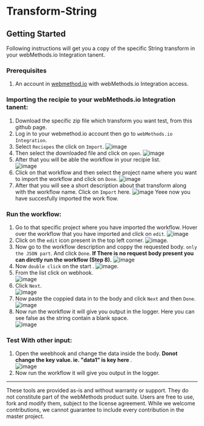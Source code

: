 # Transform-String
## Getting Started
Following instructions will get you a copy of the specific String transform in your webMethods.io Integration tanent.

### Prerequisites
1. An account in [webmethod.io](https://www.softwareag.cloud/site/product/webmethods-io-integration.html) with webMethods.io Integration access.

### Importing the recipie to your webMethods.io Integration tanent:
1. Download the specific zip file which transform you want test, from this github page.
2. Log in to your webmethod.io account then go to `webMethods.io Integration`.
3. Select `Reciepes` the click on `Import`.
![image](https://user-images.githubusercontent.com/60179170/88805095-5d798500-d1cc-11ea-97de-dec146247ecc.png)
4. Then select the downloaded file and click on `open`.
![image](https://user-images.githubusercontent.com/60179170/89008067-9bd78700-d327-11ea-83bf-ea7133f4581e.png)
5. After that you will be able the workflow in your recipie list.<br/>
![image](https://user-images.githubusercontent.com/60179170/88959966-6f3c5480-d2c0-11ea-901c-dd374b132b98.png)
6. Click on that workflow and then select the project name where you want to import the workflow and click on `Done`.
![image](https://user-images.githubusercontent.com/60179170/88805882-5737d880-d1cd-11ea-8414-17324e86dcd6.png)
7. After that you will see a short description about that transform along with the workflow name. Click on `Import` here.
![image](https://user-images.githubusercontent.com/60179170/89008155-c88b9e80-d327-11ea-87e0-c7ffd6c79490.png)
Yeee now you have succesfully imported the work flow.

### Run the workflow:
1. Go to that specific project where you have imported the workflow. Hover over the workflow that you have imported and click on `edit`.
![image](https://user-images.githubusercontent.com/60179170/89008187-dc370500-d327-11ea-9dca-b44721372c52.png)
2. Click on the `edit` icon present in the top left corner.
![image](https://user-images.githubusercontent.com/60179170/88808530-a29fb600-d1d0-11ea-90e1-d4efeebfe853.png).
3. Now go to the workflow description and coppy the requested body. `only the JSON part`. And click `Done`. <b> If There is no request body present you can dirctly run the workflow (Step 8).</b>
![image](https://user-images.githubusercontent.com/60179170/89008231-f40e8900-d327-11ea-987f-9e52fbca9fef.png)
4. Now `double click` on the start .
![image](https://user-images.githubusercontent.com/60179170/88809305-9700bf00-d1d1-11ea-91a2-235dfaf46578.png).
5. From the list click on webhook.<br/>
![image](https://user-images.githubusercontent.com/60179170/89008115-b447a180-d327-11ea-8fbe-e0c48f8f8a92.png)
6. Click `Next`.<br/>
![image](https://user-images.githubusercontent.com/60179170/88910377-05995780-d27a-11ea-99cc-b472dac0f0ef.png)
7. Now paste the coppied data in to the body and click `Next` and then `Done`.
![image](https://user-images.githubusercontent.com/60179170/89008308-10122a80-d328-11ea-838e-817f2706a62c.png)
8. Now run the workflow it will give you output in the logger. Here you can see false as the string contain a blank space.<br/>
![image](https://user-images.githubusercontent.com/60179170/89008366-2c15cc00-d328-11ea-88f2-c6cb017fb354.png)

### Test With other input:
1. Open the weebhook and change the data inside the body. <b> Donot change the key value. ie. "data1" is key here  </b>.<br/>
![image](https://user-images.githubusercontent.com/60179170/89009092-81061200-d329-11ea-8cd8-e3f1658c3ff6.png)
2.  Now run the workflow it will give you output in the logger. 

--------
These tools are provided as-is and without warranty or support. They do not constitute part of the webMethods product suite. Users are free to use, fork and modify them, subject to the license agreement. While we welcome contributions, we cannot guarantee to include every contribution in the master project.
